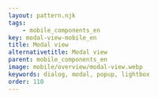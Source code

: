 ```yaml
---
layout: pattern.njk
tags: 
    - mobile_components_en
key: modal-view-mobile_en
title: Modal view
alternativetitle: Modal view
parent: mobile_components_en
image: mobile/overview/modal-view.webp
keywords: dialog, modal, popup, lightbox
order: 110
---
```





